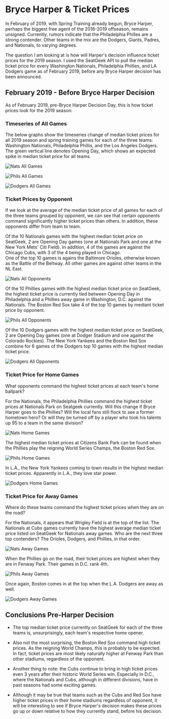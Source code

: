 # Bryce Harper & Ticket Prices

In February of 2019, with Spring Training already begun, Bryce Harper, perhaps the biggest free agent of the 2018-2019 offseason, remains unsigned.
Currently, rumors indicate that the Philadelphia Philles are a strong contender.  Other teams in the mix are the Dodgers, Giants, Padres, and Nationals, to varying degrees.

The question I am looking at is how will Harper's decision influence ticket prices for the 2019 season.  I used the SeatGeek API to pull the median ticket price for every Washington Nationals, Philadelphia Phillies, and LA Dodgers game as of February 2019, before any Bryce Harper decision has been announced.

## February 2019 - Before Bryce Harper Decision
As of February 2019, pre-Bryce Harper Decision Day, this is how ticket prices look for the 2019 season:

### Timeseries of All Games

The below graphs show the timeseries change of median ticket prices for all 2019 season and spring training 
games for each of the three teams: Washington Nationals, Philadelphia Phillis, and the Los Angeles Dodgers.
The green vertical line denotes Opening Day, which shows an expected spike in median ticket price for all teams. 

![Nats All Games](/Images/nats_all_games.png)

![Phils All Games](/Images/phils_all_games.png)

![Dodgers All Games](/Images/dodgers_all_games.png)

### Ticket Prices by Opponent

If we look at the average of the median ticket price of all games for each of the three teams grouped by opponent, we can see that certain opponents command significantly higher ticket prices than others.  In addition, these opponents differ from team to team.

Of the 10 Nationals games with the highest median ticket price on SeatGeek, 2 are Opening Day games (one at Nationals Park and one at
the New York Mets' Citi Field).  In addition, 4 of the games are against the Chicago Cubs, with 3 of the 4 being played in Chicago.  
One of the top 10 games is agains the Baltimore Orioles, otherwise known as the Battle of the Beltway.  All other games are against other teams in the NL East.

![Nats All Opponents](/Images/nats_allopponents.png)

Of the 10 Phillies games with the highest median ticket price on SeatGeek, the highest ticket price is currently tied between Opening Day in Philadelphia and a Phillies away game in Washington, D.C. against the Nationals.
The Boston Red Sox take 4 of the top 10 games by mediant ticket price by opponent.

![Phils All Opponents](/Images/phils_allopponents.png)

Of the 10 Dodgers games with the highest median ticket price on SeatGeek, 2 are Opening Day games (one at Dodger Stadium and one against the Colorado Rockies).
The New York Yankees and the Boston Red Sox combine for 6 games of the Dodgers top 10 games with the highest median ticket price.

![Dodgers All Opponents](/Images/dodgers_allopponents.png)

### Ticket Price for Home Games 

What opponents command the highest ticket prices at each team's home ballpark?  

For the Nationals, the Philadelphia Phillies command the highest ticket prices at Nationals Park on Seatgeek currently.  Will this change if Bryce Harper goes to the Phillies?  Will the local fans still flock to see a former hometown hero?  Or will they be turned off by
a player who took his talents up 95 to a team in the same division?

![Nats Home Games](/Images/nats_homeopponents.png)

The highest median ticket prices at Citizens Bank Park can be found when the Phillies play the reigning World Series Champs, the Boston Red Sox.

![Phils Home Games](/Images/phils_homeopponents.png)

In L.A., the New York Yankees coming to town results in the highest median ticket prices.  Apparently in L.A., they love star power.

![Dodgers Home Games](/Images/dodgers_homeopponents.png)

### Ticket Price for Away Games 

Where do these teams command the highest ticket prices when they are on the road?

For the Nationals, it appears that Wrigley Field is at the top of the list.  The Nationals at Cubs games currently have the highest average median ticket price
listed on SeatGeek for Nationals away games.  Who are the next three top contenders?  The Orioles, Dodgers, and Phillies, in that order.  

![Nats Away Games](/Images/nats_awayopponents.png)

When the Phillies go on the road, their ticket prices are highest when they are in Fenway Park.  Their games in D.C. rank 4th.

![Phils Away Games](/Images/phils_awayopponents.png)

Once again, Boston comes in at the top when the L.A. Dodgers are away as well.

![Dodgers Away Games](/Images/dodgers_awayopponents.png)

## Conclusions Pre-Harper Decision

* The top median ticket price currently on SeatGeek for each of the three teams is, unsurprisingly, each team's respective home opener.

* Also not the most surprising, the Boston Red Sox command high ticket prices.  As the reigning World Champs, this is probably to be expected.  In fact, ticket prices are most likely naturally higher at Fenway Park than other stadiums, regardless of the opponent.

* Another thing to note: the Cubs continue to bring in high ticket prices even 3 years after their historic World Series win.  Especially in D.C., where the Nationals and Cubs, although in different divisions, have in past seasons had some exciting games.

* Although it may be true that teams such as the Cubs and Red Sox have higher ticket prices in their home stadiums regardless of opponent, it will be interesting to see if Bryce Harper's decision makes these prices go up or down relative to how they currently stand, before his decision.

